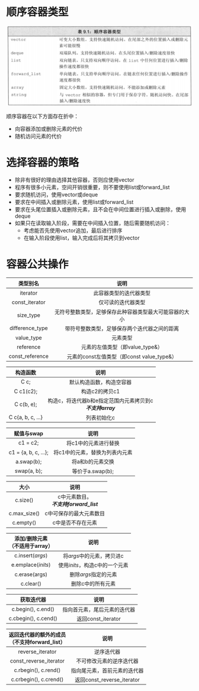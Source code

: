 # 顺序容器类型

![image-20220717143848835](%E9%A1%BA%E5%BA%8F%E5%AE%B9%E5%99%A8.assets/image-20220717143848835.png)



顺序容器在以下方面存在折中：

- 向容器添加或删除元素的代价
- 随机访问元素的代价



# 选择容器的策略

- 除非有很好的理由选择其他容器，否则应使用vector
- 程序有很多小元素，空间开销很重要，则不要使用list或forward_list
- 要求随机访问，使用vector或deque
- 要求在中间插入或删除元素，使用list或forward_list
- 要求在头尾位置插入或删除元素，且不会在中间位置进行插入或删除，使用deque
- 如果只在读取输入阶段，需要在中间插入位置，随后需要随机访问：
  - 考虑能否先使用vector追加，最后进行排序
  - 在输入阶段使用list，输入完成后将其拷贝到vector



# 容器公共操作

|    类型别名     |                          说明                          |
| :-------------: | :----------------------------------------------------: |
|    iterator     |                 此容器类型的迭代器类型                 |
| const_iterator  |                   仅可读的迭代器类型                   |
|    size_type    | 无符号整数类型，足够保存此种容器类型最大可能容器的大小 |
| difference_type |      带符号整数类型，足够保存两个迭代器之间的距离      |
|   value_type    |                        元素类型                        |
|    reference    |            元素的左值类型（即value_type&）             |
| const_reference |       元素的const左值类型（即const value_type&）       |



|     构造函数      |                             说明                             |
| :---------------: | :----------------------------------------------------------: |
|       C c;        |                   默认构造函数，构造空容器                   |
|     C c1(c2);     |                        构造c2的拷贝c1                        |
|    C c(b, e);     | 构造c，将迭代器b和e指定范围内元素拷贝到c<br />***不支持array*** |
| C c{a, b, c, ...} |                         列表初始化c                          |



|      赋值与swap      |              说明              |
| :------------------: | :----------------------------: |
|       c1 = c2;       |      将c1中的元素进行替换      |
| c1 = {a, b, c, ...}; | 将c1中的元素，替换为列表内元素 |
|      a.swap(b);      |        将a和b的元素交换        |
|     swap(a, b);      |        等价于a.swap(b);        |



|     大小     |                    说明                     |
| :----------: | :-----------------------------------------: |
|   c.size()   | c中元素数目。<br />***不支持forward_list*** |
| c.max_size() |           c中可保存的最大元素数目           |
|  c.empty()   |              c中是否不存在元素              |



| 添加/删除元素<br />（不适用于array） |              说明              |
| :----------------------------------: | :----------------------------: |
|           c.insert(*args*)           |   将*args*中的元素，拷贝进c    |
|          e.emplace(*inits*)          | 使用*inits*，构造c中的一个元素 |
|            c.erase(args)             |      删除*args*指定的元素      |
|              c.clear()               |       删除c中的所有元素        |



|      获取迭代器      |             说明             |
| :------------------: | :--------------------------: |
|  c.begin(), c.end()  | 指向首元素，尾后元素的迭代器 |
| c.cbegin(), c.cend() |      返回const_iterator      |



| 返回迭代器的额外的成员<br />（不支持forward_list） |             说明             |
| :------------------------------------------------: | :--------------------------: |
|                  reverse_iterator                  |          逆序迭代器          |
|               const_reverse_iterator               |   不可修改元素的逆序迭代器   |
|                c.rbegin(), c.rend()                | 指向尾元素，首前元素的迭代器 |
|               c.crbegin(), c.crend()               |  返回const_reverse_iterator  |

